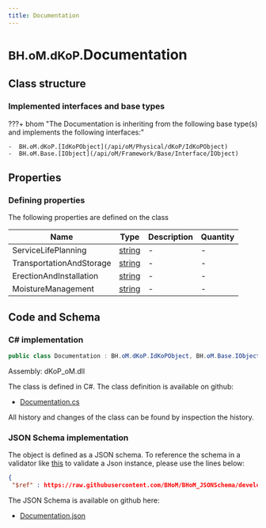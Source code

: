 ```yaml
---
title: Documentation
---
```


# <small>BH.oM.dKoP.</small>**Documentation**



## Class structure

### Implemented interfaces and base types

???+ bhom "The Documentation is inheriting from the following base type(s) and implements the following interfaces:"

    -  BH.oM.dKoP.[IdKoPObject](/api/oM/Physical/dKoP/IdKoPObject)
    -  BH.oM.Base.[IObject](/api/oM/Framework/Base/Interface/IObject)


## Properties



### Defining properties

The following properties are defined on the class

| Name             | Type             | Description      | Quantity         |
|------------------|------------------|------------------|------------------|
| ServiceLifePlanning | [string](https://learn.microsoft.com/en-us/dotnet/api/System.String?view=netstandard-2.0) | - | - |
| TransportationAndStorage | [string](https://learn.microsoft.com/en-us/dotnet/api/System.String?view=netstandard-2.0) | - | - |
| ErectionAndInstallation | [string](https://learn.microsoft.com/en-us/dotnet/api/System.String?view=netstandard-2.0) | - | - |
| MoistureManagement | [string](https://learn.microsoft.com/en-us/dotnet/api/System.String?view=netstandard-2.0) | - | - |


## Code and Schema

### C# implementation

``` C# title="C#"
public class Documentation : BH.oM.dKoP.IdKoPObject, BH.oM.Base.IObject
```

Assembly: dKoP_oM.dll

The class is defined in C#. The class definition is available on github:

- [Documentation.cs](https://github.com/BHoM/dKoP_Toolkit/blob/develop/dKoP_oM/ProductInformation\Documentation.cs)

All history and changes of the class can be found by inspection the history.
### JSON Schema implementation

The object is defined as a JSON schema. To reference the schema in a validator like [this](https://www.jsonschemavalidator.net/) to validate a Json instance, please use the lines below:

``` json title="JSON Schema"
{
 "$ref" : https://raw.githubusercontent.com/BHoM/BHoM_JSONSchema/develop/dKoP_oM/Documentation.json}
```

The JSON Schema is available on github here:

- [Documentation.json](https://github.com/BHoM/BHoM_JSONSchema/blob/develop/dKoP_oM/Documentation.json)
